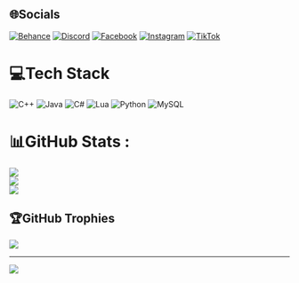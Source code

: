 
## 🌐Socials
[![Behance](https://img.shields.io/badge/Behance-1769ff?logo=behance&logoColor=white)](https://behance.net/hungsinh) [![Discord](https://img.shields.io/badge/Discord-%237289DA.svg?logo=discord&logoColor=white)](htttps://discord.gg/impostor1641) [![Facebook](https://img.shields.io/badge/Facebook-%231877F2.svg?logo=Facebook&logoColor=white)](https://www.facebook.com/hungcn1.uet) [![Instagram](https://img.shields.io/badge/Instagram-%23E4405F.svg?logo=Instagram&logoColor=white)](https://instagram.com/hunghakai04) [![TikTok](https://img.shields.io/badge/TikTok-%23000000.svg?logo=TikTok&logoColor=white)](https://www.tiktok.com/@hakai_gaming69) 

# 💻Tech Stack
![C++](https://img.shields.io/badge/c++-%2300599C.svg?style=for-the-badge&logo=c%2B%2B&logoColor=white) ![Java](https://img.shields.io/badge/java-%23ED8B00.svg?style=for-the-badge&logo=java&logoColor=white) ![C#](https://img.shields.io/badge/c%23-%23239120.svg?style=for-the-badge&logo=c-sharp&logoColor=white) ![Lua](https://img.shields.io/badge/lua-%232C2D72.svg?style=for-the-badge&logo=lua&logoColor=white) ![Python](https://img.shields.io/badge/python-3670A0?style=for-the-badge&logo=python&logoColor=ffdd54) ![MySQL](https://img.shields.io/badge/mysql-%2300f.svg?style=for-the-badge&logo=mysql&logoColor=white)
# 📊GitHub Stats :
![](https://github-readme-stats.vercel.app/api?username=hungsinh2k4&theme=radical&hide_border=false&include_all_commits=false&count_private=false)<br/>
![](https://github-readme-streak-stats.herokuapp.com/?user=hungsinh2k4&theme=radical&hide_border=false)<br/>
![](https://github-readme-stats.vercel.app/api/top-langs/?username=hungsinh2k4&theme=radical&hide_border=false&include_all_commits=false&count_private=false&layout=compact)

## 🏆GitHub Trophies
![](https://github-trophies.vercel.app/?username=hungsinh2k4&theme=radical&no-frame=false&no-bg=false&margin-w=4)

---
[![](https://visitcount.itsvg.in/api?id=hungsinh2k4&icon=0&color=0)](https://visitcount.itsvg.in)
